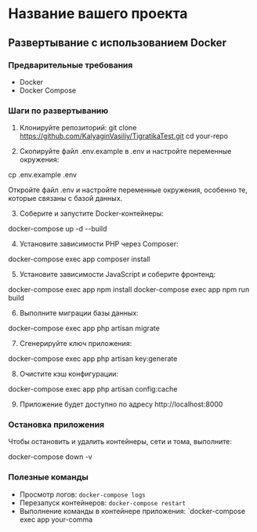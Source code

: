 # Название вашего проекта

## Развертывание с использованием Docker

### Предварительные требования

- Docker
- Docker Compose

### Шаги по развертыванию

1. Клонируйте репозиторий:
   git clone https://github.com/KalyaginVasiliy/TigratikaTest.git
   cd your-repo


2. Скопируйте файл .env.example в .env и настройте переменные окружения:

cp .env.example .env


Откройте файл .env и настройте переменные окружения, особенно те, которые связаны с базой данных.

3. Соберите и запустите Docker-контейнеры:

docker-compose up -d --build


4. Установите зависимости PHP через Composer:

docker-compose exec app composer install


5. Установите зависимости JavaScript и соберите фронтенд:

docker-compose exec app npm install
docker-compose exec app npm run build


6. Выполните миграции базы данных:

docker-compose exec app php artisan migrate


7. Сгенерируйте ключ приложения:

docker-compose exec app php artisan key:generate


8. Очистите кэш конфигурации:

docker-compose exec app php artisan config:cache


9. Приложение будет доступно по адресу http://localhost:8000

### Остановка приложения

Чтобы остановить и удалить контейнеры, сети и тома, выполните:

docker-compose down -v


### Полезные команды

- Просмотр логов: `docker-compose logs`
- Перезапуск контейнеров: `docker-compose restart`
- Выполнение команды в контейнере приложения: `docker-compose exec app your-comma
